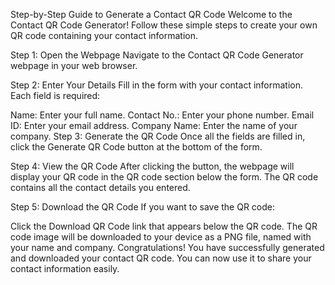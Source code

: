 Step-by-Step Guide to Generate a Contact QR Code
Welcome to the Contact QR Code Generator! Follow these simple steps to create your own QR code containing your contact information.

Step 1: Open the Webpage
Navigate to the Contact QR Code Generator webpage in your web browser.

Step 2: Enter Your Details
Fill in the form with your contact information. Each field is required:

Name: Enter your full name.
Contact No.: Enter your phone number.
Email ID: Enter your email address.
Company Name: Enter the name of your company.
Step 3: Generate the QR Code
Once all the fields are filled in, click the Generate QR Code button at the bottom of the form.

Step 4: View the QR Code
After clicking the button, the webpage will display your QR code in the QR code section below the form. The QR code contains all the contact details you entered.

Step 5: Download the QR Code
If you want to save the QR code:

Click the Download QR Code link that appears below the QR code.
The QR code image will be downloaded to your device as a PNG file, named with your name and company.
Congratulations! You have successfully generated and downloaded your contact QR code. You can now use it to share your contact information easily.
